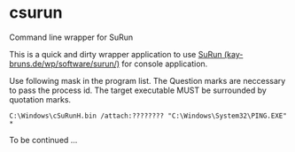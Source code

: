 # csurun
Command line wrapper for SuRun

This is a quick and dirty wrapper application to use [SuRun (kay-bruns.de/wp/software/surun/)](http://kay-bruns.de/wp/software/surun/) for console application.

Use following mask in the program list. The Question marks are neccessary to pass the process id.
The target executable MUST be surrounded by quotation marks.

``C:\Windows\cSuRunH.bin /attach:???????? "C:\Windows\System32\PING.EXE" *``

To be continued ...
